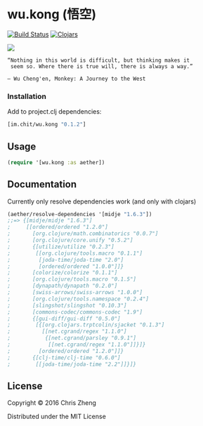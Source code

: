 # wu.kong (悟空)

[![Build Status](https://travis-ci.org/zcaudate/wu.kong.png?branch=master)](https://travis-ci.org/zcaudate/wu.kong)
[![Clojars](https://img.shields.io/clojars/v/im.chit/wu.kong.svg)](https://clojars.org/im.chit/wu.kong)

![](https://raw.githubusercontent.com/zcaudate/wu.kong/master/monkey.jpg)

    “Nothing in this world is difficult, but thinking makes it
     seem so. Where there is true will, there is always a way.”

    ― Wu Cheng'en, Monkey: A Journey to the West

### Installation

Add to project.clj dependencies:

```clojure
[im.chit/wu.kong "0.1.2"]
```

## Usage

```clojure
(require '[wu.kong :as aether])
```

## Documentation

Currently only resolve dependencies work (and only with clojars)

```clojure
(aether/resolve-dependencies '[midje "1.6.3"])
;;=> {[midje/midje "1.6.3"]
;     [[ordered/ordered "1.2.0"]
;       [org.clojure/math.combinatorics "0.0.7"]
;       [org.clojure/core.unify "0.5.2"]
;       {[utilize/utilize "0.2.3"]
;        [[org.clojure/tools.macro "0.1.1"]
;         [joda-time/joda-time "2.0"]
;         [ordered/ordered "1.0.0"]]}
;       [colorize/colorize "0.1.1"]
;       [org.clojure/tools.macro "0.1.5"]
;       [dynapath/dynapath "0.2.0"]
;       [swiss-arrows/swiss-arrows "1.0.0"]
;       [org.clojure/tools.namespace "0.2.4"]
;       [slingshot/slingshot "0.10.3"]
;       [commons-codec/commons-codec "1.9"]
;       {[gui-diff/gui-diff "0.5.0"]
;        [{[org.clojars.trptcolin/sjacket "0.1.3"]
;          [[net.cgrand/regex "1.1.0"]
;           {[net.cgrand/parsley "0.9.1"]
;            [[net.cgrand/regex "1.1.0"]]}]}
;         [ordered/ordered "1.2.0"]]}
;       {[clj-time/clj-time "0.6.0"]
;        [[joda-time/joda-time "2.2"]]}]}
```

## License

Copyright © 2016 Chris Zheng

Distributed under the MIT License
